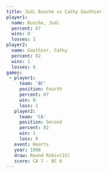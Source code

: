 ```yaml
---
title: Jodi Busche vs Cathy Gauthier
player1:               
  name: Busche, Jodi   
  percent: 67          
  wins: 0              
  losses: 1            
player2:               
  name: Gauthier, Cathy
  percent: 82          
  wins: 1              
  losses: 0            
games:
 - player1:          
     team: 'BC'      
     position: Fourth
     percent: 67     
     win: 0          
     loss: 1         
   player2:          
     team: 'CA'      
     position: Second
     percent: 82     
     win: 1          
     loss: 0         
   event: Hearts        
   year: 1996           
   draw: Round Robin(15)
   score: CA 7 - BC 6   
---
```

